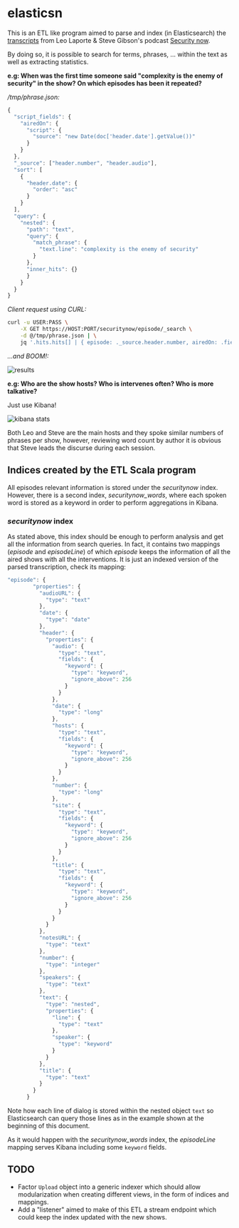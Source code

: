 # elasticsn

This is an ETL like program aimed to parse and index (in Elasticsearch) the [transcripts](https://www.grc.com/securitynow.htm) from Leo Laporte & Steve Gibson's podcast [Security now](https://twit.tv/shows/security-now).

By doing so, it is possible to search for terms, phrases, ... within the text as well as extracting statistics.

**e.g: When was the first time someone said "complexity is the enemy of security" in the show? On which episodes has been it repeated?**

*/tmp/phrase.json:*

```javascript
{
  "script_fields": {
    "airedOn": {
      "script": {
        "source": "new Date(doc['header.date'].getValue())"
      }
    }
  },
  "_source": ["header.number", "header.audio"],
  "sort": [
    {
      "header.date": {
        "order": "asc"
      }
    }
  ],
  "query": {
    "nested": {
      "path": "text",
      "query": {
        "match_phrase": {
          "text.line": "complexity is the enemy of security"
        }
      },
      "inner_hits": {}
      }
    }
  }
}
```

*Client request using CURL:*

```bash
curl -u USER:PASS \
    -X GET https://HOST:PORT/securitynow/episode/_search \
    -d @/tmp/phrase.json | \
    jq '.hits.hits[] | { episode: ._source.header.number, airedOn: .fields.airedOn[0], saidBy: .inner_hits.text.hits.hits[0]._source.speaker, phrase: .inner_hits.text.hits.hits[0]._source.line}'
```

*...and BOOM!:*

![results](https://i.imgur.com/F3tE5AH.png)

**e.g: Who are the show hosts? Who is intervenes often? Who is more talkative?**

Just use Kibana!

![kibana stats](https://i.imgur.com/13uosUr.png)

Both Leo and Steve are the main hosts and they spoke similar numbers of phrases per show, however, reviewing word count by author it is obvious that Steve leads
the discurse during each session.

## Indices created by the ETL Scala program

All episodes relevant information is stored under the *securitynow* index. However, there is a second index, *securitynow_words*, where each spoken word is stored as
a keyword in order to perform aggregations in Kibana.

### *securitynow* index

As stated above, this index should be enough to perform analysis and get all the information from search queries. In fact, it contains two mappings (*episode* and *episodeLine*) of which *episode*
keeps the information of all the aired shows with all the interventions. It is just an indexed version of the parsed transcription, check its mapping:

```javascript
"episode": {
        "properties": {
          "audioURL": {
            "type": "text"
          },
          "date": {
            "type": "date"
          },
          "header": {
            "properties": {
              "audio": {
                "type": "text",
                "fields": {
                  "keyword": {
                    "type": "keyword",
                    "ignore_above": 256
                  }
                }
              },
              "date": {
                "type": "long"
              },
              "hosts": {
                "type": "text",
                "fields": {
                  "keyword": {
                    "type": "keyword",
                    "ignore_above": 256
                  }
                }
              },
              "number": {
                "type": "long"
              },
              "site": {
                "type": "text",
                "fields": {
                  "keyword": {
                    "type": "keyword",
                    "ignore_above": 256
                  }
                }
              },
              "title": {
                "type": "text",
                "fields": {
                  "keyword": {
                    "type": "keyword",
                    "ignore_above": 256
                  }
                }
              }
            }
          },
          "notesURL": {
            "type": "text"
          },
          "number": {
            "type": "integer"
          },
          "speakers": {
            "type": "text"
          },
          "text": {
            "type": "nested",
            "properties": {
              "line": {
                "type": "text"
              },
              "speaker": {
                "type": "keyword"
              }
            }
          },
          "title": {
            "type": "text"
          }
        }
      }
```

Note how each line of dialog is stored within the nested object `text` so Elasticsearch can query those lines as in the example shown at the beginning of this document.

As it would happen with the *securitynow_words* index, the *episodeLine* mapping serves Kibana including some `keyword` fields.

## TODO

- Factor `Upload` object into a generic indexer which should allow modularization when creating different views, in the form of indices and mappings.
- Add a "listener" aimed to make of this ETL a stream endpoint which could keep the index updated with the new shows.
